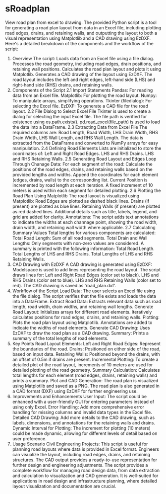 # sRoadplan
View road plan from excel to drawing.
The provided Python script is a tool for generating a road plan layout from data in an Excel file, including plotting road edges, drains, and retaining walls, and outputting the layout to both a visual representation using Matplotlib and a CAD drawing using EzDXF. Here's a detailed breakdown of the components and the workflow of the script:

1. Overview
The script:
Loads data from an Excel file using a file dialog.
Processes the road geometry, including road edges, drain positions, and retaining wall positions.
Calculates the road plan layout and plots it using Matplotlib.
Generates a CAD drawing of the layout using EzDXF.
The road layout includes the left and right edges, left-hand side (LHS) and right-hand side (RHS) drains, and retaining walls.
2. Components of the Script
2.1 Import Statements
Pandas: For reading data from an Excel file.
Matplotlib: For plotting the road layout.
Numpy: To manipulate arrays, simplifying operations.
Tkinter (filedialog): For selecting the Excel file.
EzDXF: To generate a CAD file for the road layout.
2.2 File Dialog to Select Excel File
Tkinter is used to create a dialog for selecting the input Excel file.
The file path is verified for existence using os.path.exists().
pd.read_excel(file_path) is used to load the data into a DataFrame.
2.3 Extracting Data from Excel File
The required columns are:
Road Length, Road Width, LHS Drain Width, RHS Drain Width, LHS Wall Length, and RHS Wall Length.
The data is extracted from the DataFrame and converted to NumPy arrays for easy manipulation.
2.4 Defining Road Elements
Lists are initialized to store the coordinates of:
Left and Right Road Edges.
LHS and RHS Drains.
LHS and RHS Retaining Walls.
2.5 Generating Road Layout and Edges
Loop Through Chanage Data:
For each segment of the road:
Calculate the positions of the road edges, drains, and retaining walls based on the provided lengths and widths.
Append the coordinates for each element (edges, drains, walls) to the corresponding list.
Current Position is incremented by road length at each iteration.
A fixed increment of 10 meters is used within each segment for detailed plotting.
2.6 Plotting the Road Plan Using Matplotlib
The road layout is visualized using Matplotlib:
Road Edges are plotted as dashed black lines.
Drains (if present) are plotted as blue lines.
Retaining Walls (if present) are plotted as red dashed lines.
Additional details such as title, labels, legend, and grid are added for clarity.
Annotations:
The script adds text annotations to indicate the widths at each channage point, showing the road width, drain width, and retaining wall width where applicable.
2.7 Calculating Summary Values
Total lengths for various components are calculated:
Total Road Length: Sum of all road segments.
Total Drain and Wall Lengths: Only segments with non-zero values are considered.
A summary is printed with the following information:
Total Road Length.
Total Lengths of LHS and RHS Drains.
Total Lengths of LHS and RHS Retaining Walls.
3. CAD Drawing with EzDXF
A CAD drawing is generated using EzDXF:
Modelspace is used to add lines representing the road layout.
The script draws lines for:
Left and Right Road Edges (color set to black).
LHS and RHS Drains (color set to blue).
LHS and RHS Retaining Walls (color set to red).
The CAD drawing is saved as 'road_plan.dxf'.
4. Workflow of the Script
Load Data:
The user selects an Excel file using the file dialog.
The script verifies that the file exists and loads the data into a DataFrame.
Extract Road Data:
Extracts relevant data such as road length, road width, drain widths, and retaining wall lengths.
Generate Road Layout:
Initializes arrays for different road elements.
Iteratively calculates positions for road edges, drains, and retaining walls.
Plotting:
Plots the road plan layout using Matplotlib.
Annotations are added to indicate the widths of road elements.
Generate CAD Drawing:
Uses EzDXF to draw the road plan as a CAD drawing.
Summary:
Prints a summary of the total lengths of road elements.
5. Key Points
Road Layout Elements:
Left and Right Road Edges: Represent the boundaries of the road.
Drains: Positioned on either side of the road, based on input data.
Retaining Walls: Positioned beyond the drains, with an offset of 0.5m if drains are present.
Incremental Plotting:
To create a detailed plot of the road layout, increments of 10 meters are used for detailed plotting of the road geometry.
Summary Calculation:
Calculates total lengths for each element (road edges, drains, retaining walls) and prints a summary.
Plot and CAD Generation:
The road plan is visualized using Matplotlib and saved as a PNG.
The road plan is also generated in a CAD format (DXF) using EzDXF for further engineering use.
6. Improvements and Enhancements
User Input:
The script could be enhanced with a user-friendly GUI for entering parameters instead of using only Excel.
Error Handling:
Add more comprehensive error handling for missing columns and invalid data types in the Excel file.
Detailed CAD Drawing:
Add more details to the CAD drawing, such as labels, dimensions, and annotations for the retaining walls and drains.
Dynamic Interval for Plotting:
The increment for plotting (10 meters) could be made dynamic, allowing for different levels of detail based on user preference.
7. Usage Scenario
Civil Engineering Projects:
This script is useful for planning road layouts where data is provided in Excel format.
Engineers can visualize the layout, including road edges, drains, and retaining structures.
The CAD output provides a ready-to-use representation for further design and engineering adjustments.
The script provides a complete workflow for managing road design data, from data extraction and calculation to visualization and CAD generation. It is well-suited for applications in road design and infrastructure planning, where detailed layout visualization and documentation are crucial.
